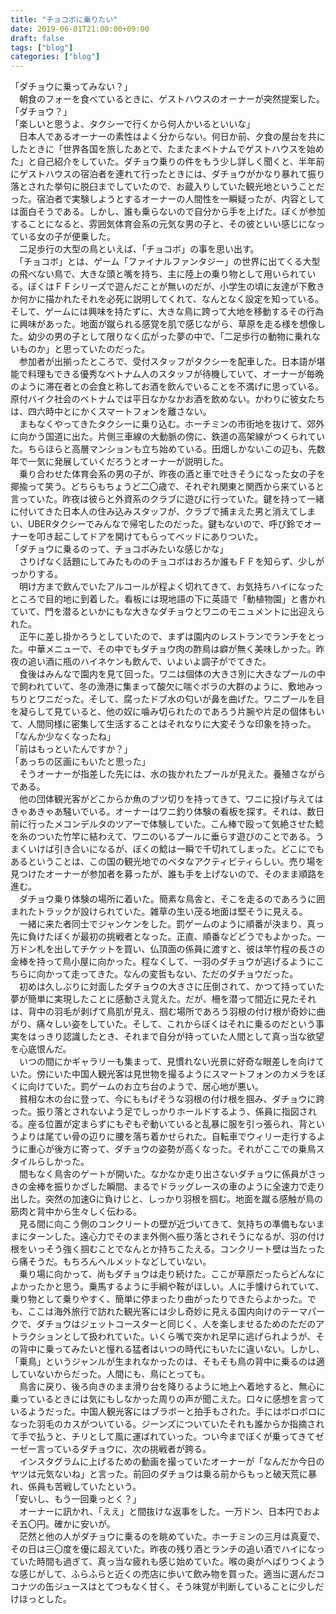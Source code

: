 ```yaml
---
title: "チョコボに乗りたい"
date: 2019-06-01T21:00:00+09:00
draft: false
tags: ["blog"]
categories: ["blog"]
---
```

「ダチョウに乗ってみない？」  
　朝食のフォーを食べているときに、ゲストハウスのオーナーが突然提案した。  
「ダチョウ？」  
「楽しいと思うよ、タクシーで行くから何人かいるといいな」  
　日本人であるオーナーの素性はよく分からない。何日か前、夕食の屋台を共にしたときに「世界各国を旅したあとで、たまたまベトナムでゲストハウスを始めた」と自己紹介をしていた。ダチョウ乗りの件をもう少し詳しく聞くと、半年前にゲストハウスの宿泊者を連れて行ったときには、ダチョウがかなり暴れて振り落とされた挙句に脱臼までしていたので、お蔵入りしていた観光地ということだった。宿泊者で実験しようとするオーナーの人間性を一瞬疑ったが、内容としては面白そうである。しかし、誰も乗らないので自分から手を上げた。ぼくが参加することになると、雰囲気体育会系の元気な男の子と、その彼といい感じになっている女の子が便乗した。  
　二足歩行の大型の鳥といえば、「チョコボ」の事を思い出す。  
　「チョコボ」とは、ゲーム「ファイナルファンタジー」の世界に出てくる大型の飛べない鳥で、大きな頭と嘴を持ち、主に陸上の乗り物として用いられている。ぼくはＦＦシリーズで遊んだことが無いのだが、小学生の頃に友達が下敷きか何かに描かれたそれを必死に説明してくれて、なんとなく設定を知っている。そして、ゲームには興味を持たずに、大きな鳥に跨って大地を移動するその行為に興味があった。地面が蹴られる感覚を肌で感じながら、草原を走る様を想像した。幼少の男の子として限りなく広がった夢の中で、「二足歩行の動物に乗れないものか」と思っていたのだった。  
　参加者が出揃ったところで、受付スタッフがタクシーを配車した。日本語が堪能で料理もできる優秀なベトナム人のスタッフが待機していて、オーナーが毎晩のように滞在者との会食と称してお酒を飲んでいることを不満げに思っている。原付バイク社会のベトナムでは平日なかなかお酒を飲めない。かわりに彼女たちは、四六時中とにかくスマートフォンを離さない。  
　まもなくやってきたタクシーに乗り込む。ホーチミンの市街地を抜けて、郊外に向かう国道に出た。片側三車線の大動脈の傍に、鉄道の高架線がつくられていた。ちらほらと高層マンションも立ち始めている。田畑しかないこの辺も、先数年で一気に発展していくだろうとオーナーが説明した。  
　乗り合わせた体育会系の男の子が、昨夜の酒と車で吐きそうになった女の子を揶揄って笑う。どちらもちょうど二〇歳で、それぞれ関東と関西から来ていると言っていた。昨夜は彼らと外資系のクラブに遊びに行っていた。鍵を持って一緒に付いてきた日本人の住み込みスタッフが、クラブで捕まえた男と消えてしまい、UBERタクシーでみんなで帰宅したのだった。鍵もないので、呼び鈴でオーナーを叩き起こしてドアを開けてもらってベッドにありついた。  
「ダチョウに乗るのって、チョコボみたいな感じかな」  
　さりげなく話題にしてみたもののチョコボはおろか誰もＦＦを知らず、少しがっかりする。  
　明け方まで飲んでいたアルコールが程よく切れてきて、お気持ちハイになったところで目的地に到着した。看板には現地語の下に英語で「動植物園」と書かれていて、門を潜るといかにもな大きなダチョウとワニのモニュメントに出迎えられた。  
　正午に差し掛かろうとしていたので、まずは園内のレストランでランチをとった。中華メニューで、その中でもダチョウ肉の酢鳥は癖が無く美味しかった。昨夜の追い酒に瓶のハイネケンも飲んで、いよいよ調子がでてきた。  
　食後はみんなで園内を見て回った。ワニは個体の大きさ別に大きなプールの中で飼われていて、冬の漁港に集まって酸欠に喘ぐボラの大群のように、敷地みっちりとワニだった。そして、腐ったドブ水の匂いが鼻を曲げた。ワニプールを目を凝らして見ていると、他の奴に噛み切られたのであろう片腕や片足の個体もいて、人間同様に密集して生活することはそれなりに大変そうな印象を持った。  
「なんか少なくなったね」  
「前はもっといたんですか？」  
「あっちの区画にもいたと思った」  
　そうオーナーが指差した先には、水の抜かれたプールが見えた。養殖さながらである。  
　他の団体観光客がどこからか魚のブツ切りを持ってきて、ワニに投げ与えてはきゃあきゃあ騒いでいる。オーナーはワニ釣り体験の看板を探す。それは、数日前に行ったメコンデルタのツアーで体験していた。こん棒で殴って気絶させた鯰を糸のついた竹竿に結わえて、ワニのいるプールに垂らす遊びのことである。うまくいけば引き合いになるが、ぼくの鯰は一瞬で千切れてしまった。どこにでもあるということは、この国の観光地でのベタなアクティビティらしい。売り場を見つけたオーナーが参加者を募ったが、誰も手を上げないので、そのまま順路を進む。  
　ダチョウ乗り体験の場所に着いた。簡素な鳥舎と、そこを走るのであろうに囲まれたトラックが設けられていた。雑草の生い茂る地面は堅そうに見える。  
　一緒に来た者同士でジャンケンをした。罰ゲームのように順番が決まり、真っ先に負けたぼくが最初の挑戦者となった。正直、順番などどうでもよかった。一万ドン札を出してチケットを買い、仏頂面の係員に渡すと、彼は竿竹程の長さの金棒を持って鳥小屋に向かった。程なくして、一羽のダチョウが逃げるようにこちらに向かって走ってきた。なんの変哲もない、ただのダチョウだった。  
　初めは久しぶりに対面したダチョウの大きさに圧倒されて、かつて持っていた夢が簡単に実現したことに感動さえ覚えた。だが、柵を潜って間近に見たそれは、背中の羽毛が剥げて鳥肌が見え、掴む場所であろう羽根の付け根が奇妙に曲がり、痛々しい姿をしていた。そして、これからぼくはそれに乗るのだという事実をはっきり認識したとき、それまで自分が持っていた人間として真っ当な欲望を心底恨んだ。  
　いつの間にかギャラリーも集まって、見慣れない光景に好奇な眼差しを向けていた。傍にいた中国人観光客は見世物を撮るようにスマートフォンのカメラをぼくに向けていた。罰ゲームのお立ち台のようで、居心地が悪い。  
　貧相な木の台に登って、今にももげそうな羽根の付け根を掴み、ダチョウに跨った。振り落とされないよう足でしっかりホールドするよう、係員に指図される。座る位置が定まらずにもぞもぞ動いていると乱暴に服を引っ張られ、背というよりは尾てい骨の辺りに腰を落ち着かせられた。自転車でウィリー走行するように重心が後方に寄って、ダチョウの姿勢が高くなった。それがここでの乗鳥スタイルらしかった。  
　間もなく鳥舎のゲートが開いた。なかなか走り出さないダチョウに係員がさっきの金棒を振りかざした瞬間、まるでドラッグレースの車のように全速力で走り出した。突然の加速Gに負けじと、しっかり羽根を掴む。地面を蹴る感触が鳥の筋肉と背中から生々しく伝わる。  
　見る間に向こう側のコンクリートの壁が近づいてきて、気持ちの準備もないままにターンした。遠心力でそのまま外側へ振り落とされそうになるが、羽の付け根をいっそう強く掴むことでなんとか持ちこたえる。コンクリート壁は当たったら痛そうだ。もちろんヘルメットなどしていない。  
　乗り場に向かって、尚もダチョウは走り続けた。ここが草原だったらどんなによかったかと思う。乗馬するように手綱や鞍がほしい。人に手懐けられていて、乗り物として乗りやすく、簡単に停まったり曲がったりできたらよかった。でも、ここは海外旅行で訪れた観光客には少し奇妙に見える国内向けのテーマパークで、ダチョウはジェットコースターと同じく、人を楽しませるためのただのアトラクションとして扱われていた。いくら嘴で突かれ足早に逃げられようが、その背中に乗ってみたいと憧れる猛者はいつの時代にもいたに違いない。しかし、「乗鳥」というジャンルが生まれなかったのは、そもそも鳥の背中に乗るのは適していないからだった。人間にも、鳥にとっても。  
　鳥舎に戻り、後ろ向きのまま滑り台を降りるように地上へ着地すると、無心に乗っているときには気にもしなかった周りの声が聞こえた。口々に感想を言っているようだった。中国人観光客にはブラボーと拍手もされた。手にはボロボロになった羽毛のカスがついている。ジーンズについていたそれも誰からか指摘されて手で払うと、チリとして風に運ばれていった。つい今までぼくが乗ってきてゼーゼー言っているダチョウに、次の挑戦者が跨る。  
　インスタグラムに上げるための動画を撮っていたオーナーが「なんだか今日のヤツは元気ないね」と言った。前回のダチョウは乗る前からもっと破天荒に暴れ、係員も苦戦していたという。  
「安いし、もう一回乗っとく？」  
　オーナーに訊かれ、「ええ」と間抜けな返事をした。一万ドン、日本円でおよそ五〇円。確かに安いが。  
　茫然と他の人がダチョウに乗るのを眺めていた。ホーチミンの三月は真夏で、その日は三〇度を優に超えていた。昨夜の残り酒とランチの追い酒でハイになっていた時間も過ぎて、真っ当な疲れも感じ始めていた。喉の奥がへばりつくような感じがして、ふらふらと近くの売店に歩いて飲み物を買った。適当に選んだココナツの缶ジュースはとてつもなく甘く、そう味覚が判断していることに少しだけほっとした。  